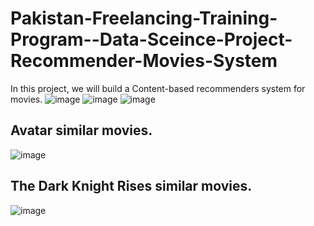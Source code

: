 # Pakistan-Freelancing-Training-Program--Data-Sceince-Project-Recommender-Movies-System
In this project, we will build a Content-based recommenders system for movies.
![image](https://user-images.githubusercontent.com/65563164/143031972-736a7b7e-8b4c-4656-8b22-d71d9e80fa38.png)
![image](https://user-images.githubusercontent.com/65563164/143032042-acbede4b-0ca4-4064-8485-f21c0bb7aa58.png)
![image](https://user-images.githubusercontent.com/65563164/143032088-3f1d0b23-c670-429a-b879-10a359f5c4b9.png)
## Avatar similar movies.<br>
![image](https://user-images.githubusercontent.com/65563164/143032199-28ce3ade-0244-4dd3-a5b8-a4c3a9a81f98.png)<br>
## The Dark Knight Rises similar movies.<br>
![image](https://user-images.githubusercontent.com/65563164/143032267-bb288c99-5a80-4912-aca8-01eeb2942865.png)
